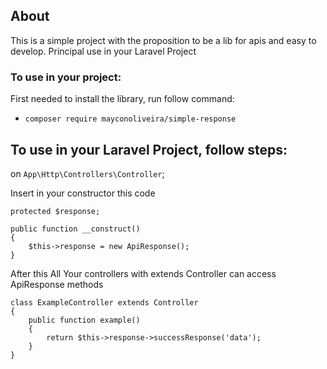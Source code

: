 ## About
This is a simple project with the proposition to be a lib for apis and easy to develop.
Principal use in your Laravel Project

### To use in your project:

First needed to install the library, run follow command:
- `composer require mayconoliveira/simple-response`

## To use in your Laravel Project, follow steps:

on `App\Http\Controllers\Controller`;

Insert in your constructor this code

    protected $response;

    public function __construct()
    {
        $this->response = new ApiResponse();
    }

After this All Your controllers with extends Controller can access ApiResponse methods

    class ExampleController extends Controller
    {
        public function example()
        {
            return $this->response->successResponse('data');
        }
    }
